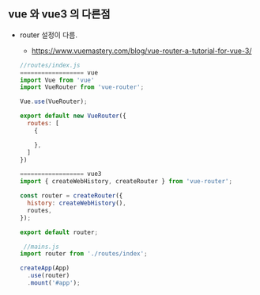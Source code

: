 ## vue 와 vue3 의 다른점

* router 설정이 다름.
  * https://www.vuemastery.com/blog/vue-router-a-tutorial-for-vue-3/

  ~~~js
  //routes/index.js
  ================== vue
  import Vue from 'vue'
  import VueRouter from 'vue-router';

  Vue.use(VueRouter);

  export default new VueRouter({
    routes: [
      {

      },
    ]
  })

  ================== vue3
  import { createWebHistory, createRouter } from 'vue-router';

  const router = createRouter({
    history: createWebHistory(),
    routes,
  });

  export default router;

   //mains.js
  import router from './routes/index';

  createApp(App)
    .use(router)
    .mount('#app');
  ~~~